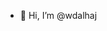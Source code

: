 - 👋 Hi, I’m @wdalhaj


<!---
- 👀 I’m interested in ...
- 🌱 I’m currently learning ...
- 💞️ I’m looking to collaborate on ...
- 📫 How to reach me ...

wdalhaj/wdalhaj is a ✨ special ✨ repository because its `README.md` (this file) appears on your GitHub profile.
You can click the Preview link to take a look at your changes.
--->
